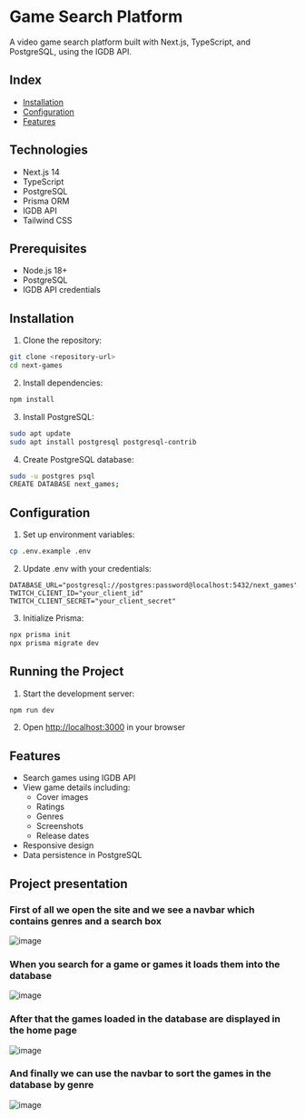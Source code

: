# Game Search Platform

A video game search platform built with Next.js, TypeScript, and PostgreSQL, using the IGDB API.
## Index
- [Installation](#installation)
- [Configuration](#configuration)
- [Features](#features)
## Technologies

- Next.js 14
- TypeScript
- PostgreSQL
- Prisma ORM
- IGDB API
- Tailwind CSS

## Prerequisites

- Node.js 18+
- PostgreSQL
- IGDB API credentials

## Installation

1. Clone the repository:
```bash
git clone <repository-url>
cd next-games
```

2. Install dependencies:
```bash
npm install
```

3. Install PostgreSQL:
```bash
sudo apt update
sudo apt install postgresql postgresql-contrib
```

4. Create PostgreSQL database:
```bash
sudo -u postgres psql
CREATE DATABASE next_games;
```

## Configuration

1. Set up environment variables:
```bash
cp .env.example .env
```

2. Update .env with your credentials:
```
DATABASE_URL="postgresql://postgres:password@localhost:5432/next_games"
TWITCH_CLIENT_ID="your_client_id"
TWITCH_CLIENT_SECRET="your_client_secret"
```

3. Initialize Prisma:
```bash
npx prisma init
npx prisma migrate dev
```

## Running the Project

1. Start the development server:
```bash
npm run dev
```

2. Open [http://localhost:3000](http://localhost:3000) in your browser

## Features

- Search games using IGDB API
- View game details including:
  - Cover images
  - Ratings
  - Genres
  - Screenshots
  - Release dates
- Responsive design
- Data persistence in PostgreSQL

## Project presentation
### First of all we open the site and we see a navbar which contains genres and a search box
![image](https://github.com/user-attachments/assets/026e7e5f-69fc-451d-9bce-9c7805194686)

### When you search for a game or games it loads them into the database
![image](https://github.com/user-attachments/assets/11180b6f-9b2e-43fe-9605-83a2e8a25334)

### After that the games loaded in the database are displayed in the home page
![image](https://github.com/user-attachments/assets/94bf737a-e2e4-48db-9810-19952cb64990)

### And finally we can use the navbar to sort the games in the database by genre
![image](https://github.com/user-attachments/assets/3c918e9d-2dca-45db-afa2-c83b3c2097f6)
